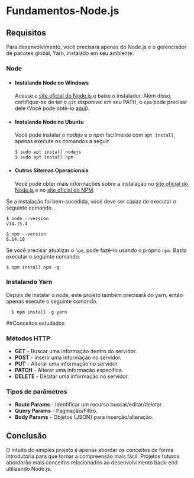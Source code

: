 # Fundamentos-Node.js

## Requisitos

Para desenvolvimento, você precisará apenas do Node.js e o gerenciador de pacotes global, Yarn, instalado em seu ambiente.

### Node

- #### Instalando Node no Windows

  Acesse o [site oficial do Node.js](https://nodejs.org/) e baixe o instalador.
  Além disso, certifique-se de ter o `git` disponível em seu PATH, o `npm` pode precisar dele (Você pode obtê-lo [aqui](https://git-scm.com/)).

- #### Instalando Node no Ubuntu

  Você pode instalar o _nodejs_ e o _npm_ facilmente com `apt install`, apenas execute os comandos a seguir.

      $ sudo apt install nodejs
      $ sudo apt install npm

- #### Outros Sitemas Operacionais
  Você pode obter mais informações sobre a instalação no [site oficial do Node.js](https://nodejs.org/) e no [site oficial do NPM](https://npmjs.org/).

Se a instalação foi bem-sucedida, você deve ser capaz de executar o seguinte comando.

    $ node --version
    v14.15.4

    $ npm --version
    6.14.10

Se você precisar atualizar o `npm`, pode fazê-lo usando o próprio `npm`. Basta executar o seguinte comando.

    $ npm install npm -g

### Instalando Yarn

Depois de instalar o node, este projeto também precisará do yarn, então apenas execute o seguinte comando.

      $ npm install -g yarn

##Conceitos estudados

### Métodos HTTP

- **GET** - Buscar uma informação dentro do servidor.
- **POST** - Inserir uma informação no servidor.
- **PUT** - Alterar uma informação no servidor.
- **PATCH** - Alterar uma informação específica.
- **DELETE** - Delatar uma informação no servidor.

### Tipos de parâmetros

- **Route Params** - Identificar um recurso buscar/editar/deletar.
- **Query Params** - Paginação/Filtro.
- **Body Params** - Objetos {JSON} para inserção/alteração.

## Conclusão

O intuito do simples projeto é apenas abordar os conceitos de forma introdutória para que tornar a compreensão mais fácil. Projetos futuros abordarão mais conceitos relacionados ao desenvolvimento back-end utilizando Node.js.
